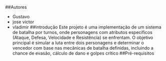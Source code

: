 ##Autores
- Gustavo
- jose victor
- vladimir
##introdução
Este projeto é uma implementação de um sistema de batalha por turnos, onde personagens com atributos específicos (Ataque, Defesa, Velocidade e Resistência) se enfrentam.
O objetivo principal é simular a luta entre dois personagens e determinar o
vencedor com base nas mecânicas de batalha definidas, incluindo a chance de evasão, cálculo de dano e golpes crítico
##Pré-requisitos
